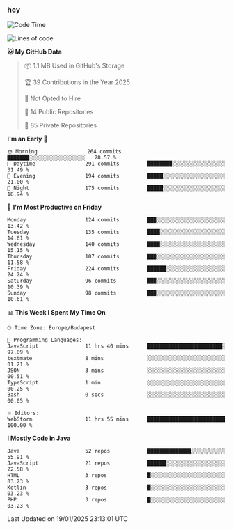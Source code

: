 ### hey

<!--START_SECTION:waka-->
![Code Time](http://img.shields.io/badge/Code%20Time-1%2C049%20hrs%206%20mins-blue)

![Lines of code](https://img.shields.io/badge/From%20Hello%20World%20I%27ve%20Written-1.7%20million%20lines%20of%20code-blue)

**🐱 My GitHub Data** 

> 📦 1.1 MB Used in GitHub's Storage 
 > 
> 🏆 39 Contributions in the Year 2025
 > 
> 🚫 Not Opted to Hire
 > 
> 📜 14 Public Repositories 
 > 
> 🔑 85 Private Repositories 
 > 
**I'm an Early 🐤** 

```text
🌞 Morning                264 commits         ███████░░░░░░░░░░░░░░░░░░   28.57 % 
🌆 Daytime                291 commits         ████████░░░░░░░░░░░░░░░░░   31.49 % 
🌃 Evening                194 commits         █████░░░░░░░░░░░░░░░░░░░░   21.00 % 
🌙 Night                  175 commits         █████░░░░░░░░░░░░░░░░░░░░   18.94 % 
```
📅 **I'm Most Productive on Friday** 

```text
Monday                   124 commits         ███░░░░░░░░░░░░░░░░░░░░░░   13.42 % 
Tuesday                  135 commits         ████░░░░░░░░░░░░░░░░░░░░░   14.61 % 
Wednesday                140 commits         ████░░░░░░░░░░░░░░░░░░░░░   15.15 % 
Thursday                 107 commits         ███░░░░░░░░░░░░░░░░░░░░░░   11.58 % 
Friday                   224 commits         ██████░░░░░░░░░░░░░░░░░░░   24.24 % 
Saturday                 96 commits          ███░░░░░░░░░░░░░░░░░░░░░░   10.39 % 
Sunday                   98 commits          ███░░░░░░░░░░░░░░░░░░░░░░   10.61 % 
```


📊 **This Week I Spent My Time On** 

```text
🕑︎ Time Zone: Europe/Budapest

💬 Programming Languages: 
JavaScript               11 hrs 40 mins      ████████████████████████░   97.89 % 
textmate                 8 mins              ░░░░░░░░░░░░░░░░░░░░░░░░░   01.21 % 
JSON                     3 mins              ░░░░░░░░░░░░░░░░░░░░░░░░░   00.51 % 
TypeScript               1 min               ░░░░░░░░░░░░░░░░░░░░░░░░░   00.25 % 
Bash                     0 secs              ░░░░░░░░░░░░░░░░░░░░░░░░░   00.05 % 

🔥 Editors: 
WebStorm                 11 hrs 55 mins      █████████████████████████   100.00 % 
```

**I Mostly Code in Java** 

```text
Java                     52 repos            ██████████████░░░░░░░░░░░   55.91 % 
JavaScript               21 repos            ██████░░░░░░░░░░░░░░░░░░░   22.58 % 
HTML                     3 repos             █░░░░░░░░░░░░░░░░░░░░░░░░   03.23 % 
Kotlin                   3 repos             █░░░░░░░░░░░░░░░░░░░░░░░░   03.23 % 
PHP                      3 repos             █░░░░░░░░░░░░░░░░░░░░░░░░   03.23 % 
```




 Last Updated on 19/01/2025 23:13:01 UTC
<!--END_SECTION:waka-->
